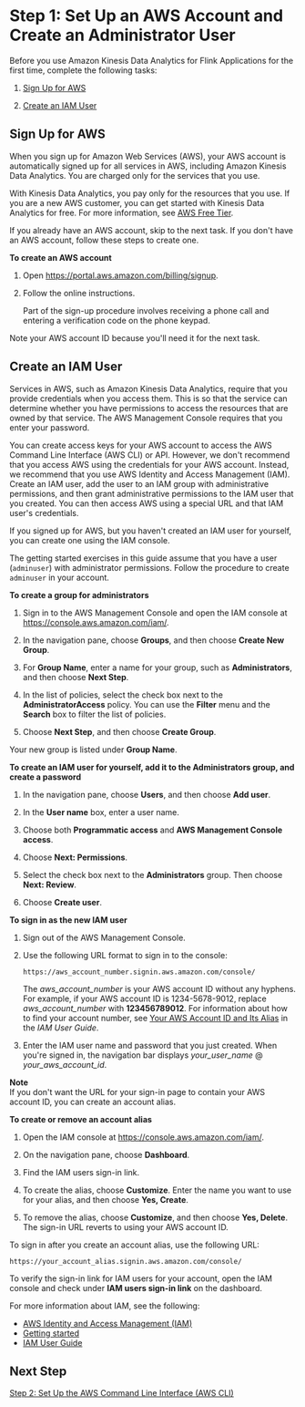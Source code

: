 # Step 1: Set Up an AWS Account and Create an Administrator User<a name="setting-up"></a>

Before you use Amazon Kinesis Data Analytics for Flink Applications for the first time, complete the following tasks:

1. [Sign Up for AWS](#setting-up-signup)

1. [Create an IAM User](#setting-up-iam)

## Sign Up for AWS<a name="setting-up-signup"></a>

When you sign up for Amazon Web Services \(AWS\), your AWS account is automatically signed up for all services in AWS, including Amazon Kinesis Data Analytics\. You are charged only for the services that you use\.

With Kinesis Data Analytics, you pay only for the resources that you use\. If you are a new AWS customer, you can get started with Kinesis Data Analytics for free\. For more information, see [AWS Free Tier](https://aws.amazon.com/free/)\.

If you already have an AWS account, skip to the next task\. If you don't have an AWS account, follow these steps to create one\.

**To create an AWS account**

1. Open [https://portal\.aws\.amazon\.com/billing/signup](https://portal.aws.amazon.com/billing/signup)\.

1. Follow the online instructions\.

   Part of the sign\-up procedure involves receiving a phone call and entering a verification code on the phone keypad\.

Note your AWS account ID because you'll need it for the next task\.

## Create an IAM User<a name="setting-up-iam"></a>

Services in AWS, such as Amazon Kinesis Data Analytics, require that you provide credentials when you access them\. This is so that the service can determine whether you have permissions to access the resources that are owned by that service\. The AWS Management Console requires that you enter your password\. 

You can create access keys for your AWS account to access the AWS Command Line Interface \(AWS CLI\) or API\. However, we don't recommend that you access AWS using the credentials for your AWS account\. Instead, we recommend that you use AWS Identity and Access Management \(IAM\)\. Create an IAM user, add the user to an IAM group with administrative permissions, and then grant administrative permissions to the IAM user that you created\. You can then access AWS using a special URL and that IAM user's credentials\.

If you signed up for AWS, but you haven't created an IAM user for yourself, you can create one using the IAM console\.

The getting started exercises in this guide assume that you have a user \(`adminuser`\) with administrator permissions\. Follow the procedure to create `adminuser` in your account\.





**To create a group for administrators**

1. Sign in to the AWS Management Console and open the IAM console at [https://console\.aws\.amazon\.com/iam/](https://console.aws.amazon.com/iam/)\.

1. In the navigation pane, choose **Groups**, and then choose **Create New Group**\.

1. For **Group Name**, enter a name for your group, such as **Administrators**, and then choose **Next Step**\.

1. In the list of policies, select the check box next to the **AdministratorAccess** policy\. You can use the **Filter** menu and the **Search** box to filter the list of policies\.

1. Choose **Next Step**, and then choose **Create Group**\.

Your new group is listed under **Group Name**\.

**To create an IAM user for yourself, add it to the Administrators group, and create a password**

1. In the navigation pane, choose **Users**, and then choose **Add user**\.

1. In the **User name** box, enter a user name\.

1. Choose both **Programmatic access** and **AWS Management Console access**\.

1. Choose **Next: Permissions**\.

1. Select the check box next to the **Administrators** group\. Then choose **Next: Review**\.

1. Choose **Create user**\.

**To sign in as the new IAM user**

1. Sign out of the AWS Management Console\.

1. Use the following URL format to sign in to the console:

   `https://aws_account_number.signin.aws.amazon.com/console/`

   The *aws\_account\_number* is your AWS account ID without any hyphens\. For example, if your AWS account ID is 1234\-5678\-9012, replace *aws\_account\_number* with **123456789012**\. For information about how to find your account number, see [Your AWS Account ID and Its Alias](https://docs.aws.amazon.com/IAM/latest/UserGuide/console_account-alias.html) in the *IAM User Guide*\.

1. Enter the IAM user name and password that you just created\. When you're signed in, the navigation bar displays *your\_user\_name* @ *your\_aws\_account\_id*\.

**Note**  
If you don't want the URL for your sign\-in page to contain your AWS account ID, you can create an account alias\.

**To create or remove an account alias**

1. Open the IAM console at [https://console\.aws\.amazon\.com/iam/](https://console.aws.amazon.com/iam/)\.

1. On the navigation pane, choose **Dashboard**\.

1. Find the IAM users sign\-in link\.

1. To create the alias, choose **Customize**\. Enter the name you want to use for your alias, and then choose **Yes, Create**\.

1. To remove the alias, choose **Customize**, and then choose **Yes, Delete**\. The sign\-in URL reverts to using your AWS account ID\.

To sign in after you create an account alias, use the following URL:

`https://your_account_alias.signin.aws.amazon.com/console/`

To verify the sign\-in link for IAM users for your account, open the IAM console and check under **IAM users sign\-in link** on the dashboard\.

For more information about IAM, see the following:
+ [AWS Identity and Access Management \(IAM\)](https://aws.amazon.com/iam/)
+ [Getting started](https://docs.aws.amazon.com/IAM/latest/UserGuide/getting-started.html)
+ [IAM User Guide](https://docs.aws.amazon.com/IAM/latest/UserGuide/)

## Next Step<a name="setting-up-next-step-2"></a>

[Step 2: Set Up the AWS Command Line Interface \(AWS CLI\)](setup-awscli.md)